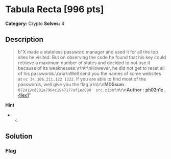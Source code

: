 # Tabula Recta [996 pts]

**Category:** Crypto
**Solves:** 4

## Description
>b"X made a stateless password manager and used it for all the top sites he visited. But on observing the code he found that his key could retrieve a maximum number of states and decided to not use it because of its weaknesses.\r\n\r\nHowever, he did not get to reset all of his passwords.\r\n\r\nWell send you the names of some websites at `nc 34.106.211.122 1222`. If you are able to find most of the passwords, well give you the flag.\r\n\r\n**MD5sum**  :  `072419cd201a7964c19a7177af1ec090  src.zip`\r\n\r\n**Author** : [ph03n1x](https://twitter.com/MeenakshiSl1) ,  [4lex1](https://twitter.com/SandhraBino)"

**Hint**
* -

## Solution

### Flag

